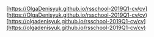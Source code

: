 [https://OlgaDenisyuk.github.io/rsschool-2019Q1-cv/cv] (https://OlgaDenisyuk.github.io/rsschool-2019Q1-cv/cv)
[https://olgadenisyuk.github.io/rsschool-2019Q1-cv/cv](https://olgadenisyuk.github.io/rsschool-2019Q1-cv/cv)

